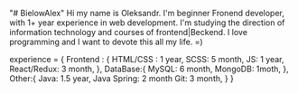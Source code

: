 "# BielowAlex" 
Hi my name is Oleksandr.
I'm beginner Fronend developer, with 1+ year experience in web development. I'm studying the direction of information technology and courses of frontend|Beckend. I love programming and I want to devote this all my life. =)


experience = {
  Frontend : {
    HTML/CSS : 1 year,
    SCSS: 5 month,
    JS: 1 year,
    React/Redux: 3 month,
  },
  DataBase:{
  MySQL: 6 month,
  MongoDB: 1moth,
  },
  Other:{
  Java: 1.5 year,
  Java Spring:  2 month
  Git: 3 month,
  }
}
